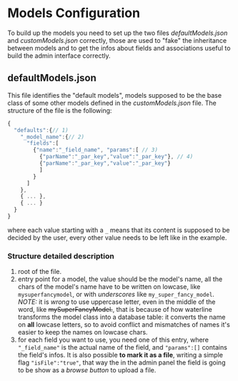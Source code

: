 # Models Configuration
To build up the models you need to set up the two files *defaultModels.json* and *customModels.json* correctly, those are used to "fake" the inheritance between models and to get the infos about fields and associations useful to build the admin interface correctly.

## defaultModels.json
This file identifies the "default models", models supposed to be the base class of some other models defined in the *customModels.json* file.
The structure of the file is the following:
```javascript
{
  "defaults":{// 1)
    "_model_name":{// 2)
      "fields":[
        {"name":"_field_name", "params":[ // 3)
          {"parName":"_par_key","value":"_par_key"}, // 4)
          {"parName":"_par_key","value":"_par_key"}
          ]
        }
      ]
    },
    { ... },
    { ... }
  }
}
```
where each value starting with a `_` means that its content is supposed to be decided by the user, every other value needs to be left like in the example.

### Structure detailed description
1. root of the file.
2. entry point for a model, the value should be the model's name, all the chars of the model's name have to be written on lowcase, like `mysuperfancymodel`, or with _underscores_ like `my_super_fancy_model`.
 *NOTE:* it is *wrong* to use uppercase letter, even in the middle of the word, like ~~mySuperFancyModel.~~, that is because of how waterline transforms the model class into a database table: it converts the name on **all** lowcase letters, so to avoid conflict and mismatches of names it's easier to keep the names on lowcase chars.
3. for each field you want to use, you need one of this entry, where `"_field_name"` is the actual name of the field, and `"params":[]` contains the field's infos. It is also possible **to mark it as a file**, writing a simple flag `"isFile":"true"`, that way the in the admin panel the field is going to be show as a *browse button* to upload a file.
